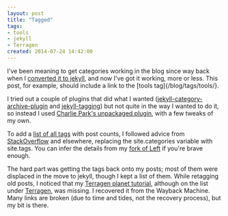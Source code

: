 ```yaml
---
layout: post
title: "Tagged"
tags:
- tools
- jekyll
- Terragen
created: 2014-07-24 14:42:00
---
```

I've been meaning to get categories working in the blog since way back when I [converted it to jekyll](/blog/2013/04/03/jekyll-and-left/), and now I've got it working, more or less.  This post, for example, should include a link to the [tools tag]{/blog/tags/tools/}.

I tried out a couple of plugins that did what I wanted ([jekyll-category-archive-plugin](https://github.com/shigeya/jekyll-category-archive-plugin) and [jekyll-tagging](https://github.com/pattex/jekyll-tagging/)) but not quite in the way I wanted to do it, so instead I used [Charlie Park's unpackaged plugin](http://charliepark.org/tags-in-jekyll/), with a few tweaks of my own.

To add a [list of all tags](/blog/tags/) with post counts, I followed advice from [StackOverflow](http://stackoverflow.com/questions/20945944/jekyll-liquid-output-category-list-with-post-count) and elsewhere, replacing the site.categories variable with site.tags.  You can infer the details from my [fork of Left](https://github.com/mcdemarco/left) if you're brave enough.

The hard part was getting the tags back onto my posts; most of them were displaced in the move to jekyll, though I kept a list of them.  While retagging old posts, I noticed that my [Terragen planet tutorial](/blog/2005/09/11/a-terragen-planet-tutorial/), although on the list under [Terragen](/blog/tags/terragen/), was missing. I recovered it from the Wayback Machine. Many links are broken (due to time and tides, not the recovery process), but my bit is there.









